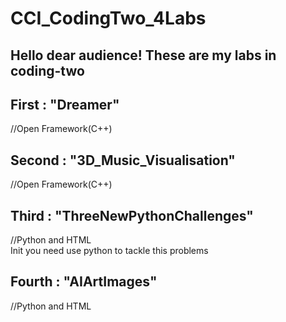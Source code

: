 # CCI_CodingTwo_4Labs
## Hello dear audience! These are my labs in coding-two
## First : "Dreamer"
//Open Framework(C++)  

## Second : "3D_Music_Visualisation"
//Open Framework(C++)  

## Third : "ThreeNewPythonChallenges"
//Python and HTML   
Init you need use python to tackle this problems

## Fourth : "AIArtImages" 
//Python and HTML  
